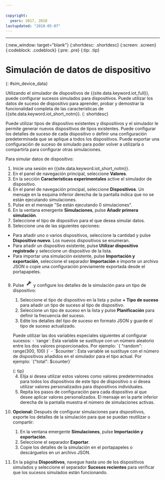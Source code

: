 ```yaml
---

copyright:
  years: 2017, 2018
lastupdated: "2018-05-07"
---
```


---

{:new_window: target="blank"}
{:shortdesc: .shortdesc}
{:screen: .screen}
{:codeblock: .codeblock}
{:pre: .pre}
{:tip: .tip}


# Simulación de datos de dispositivo 
{: #sim_device_data}

Utilizando el simulador de dispositivos de {{site.data.keyword.iot_full}}, puede configurar sucesos simulados para dispositivos. Puede utilizar los datos de suceso de dispositivo para aprender, probar y demostrar la funcionalidad completa de las características de {{site.data.keyword.iot_short_notm}}.
{: shortdesc}

Puede utilizar tipos de dispositivo existentes y dispositivos y el simulador le permite generar nuevos dispositivos de tipos existentes. Puede configurar los detalles de suceso de cada dispositivo o definir una configuración predeterminada que se aplique a todos los dispositivos. Puede exportar una configuración de suceso de simulado para poder volver a utilizarla o compartirla para configurar otras simulaciones.

Para simular datos de dispositivo: 

1. Inicie una sesión en {{site.data.keyword.iot_short_notm}}.
2. En el panel de navegación principal, seleccione **Valores**.
3. En la sección **Características experimentales** active el simulador de dispositivo.
4. En el panel de navegación principal, seleccione **Dispositivos**. Un mensaje en la esquina inferior derecha de la pantalla indica que no se están ejecutando simulaciones.
5. Pulse en el mensaje "Se están ejecutando 0 simulaciones".
6. En la ventana emergente **Simulaciones**, pulse **Añadir primera simulación**.
7. Seleccione el tipo de dispositivo para el que desea simular datos.
8. Seleccione una de las siguientes opciones:
  - Para añadir uno o varios dispositivos, seleccione la cantidad y pulse **Dispositivo nuevo**. Los nuevos dispositivos se enumeran.
  - Para añadir un dispositivo existente, pulse **Utilizar dispositivo registrado** y seleccione un dispositivo de la lista.
  - Para importar una simulación existente, pulse **Importación y exportación**, seleccione el separador **Importación** e importe un archivo JSON o copie una configuración previamente exportada desde el portapapeles.
9. Pulse ![Icono Valores](images/settings_icon.png) y configure los detalles de la simulación para un tipo de dispositivo:
   1. Seleccione el tipo de dispositivo en la lista y pulse **+ Tipo de suceso** para añadir un tipo de suceso al tipo de dispositivo.
   2. Seleccione un tipo de suceso en la lista y pulse **Planificación** para definir la frecuencia del suceso.
   3. Edite los detalles del tipo de suceso en formato JSON y guarde el tipo de suceso actualizado.
   
   <p> Puede utilizar las dos variables especiales siguientes al configurar sucesos:  
        - `range`: Esta variable se sustituye con un número aleatorio entre los dos valores proporcionados. Por ejemplo: `{ "random": range(300, 100) }`  
        - `$counter`: Esta variable se sustituye con el número de dispositivos añadidos en el simulador para el tipo actual. Por ejemplo: `{"total": $counter}`</p>
   {: tip}
   
   4. Elija si desea utilizar estos valores como valores predeterminados para todos los dispositivos de este tipo de dispositivo o si desea utilizar valores personalizados para dispositivos individuales. 
   5. Repita los pasos de configuración para cada dispositivo al que desee aplicar valores personalizados. El mensaje en la parte inferior derecha de la pantalla muestra el número de simulaciones activas.
10. **Opcional:** Después de configurar simulaciones para dispositivos, exporte los detalles de la simulación para que se puedan reutilizar o compartir:
    1. En la ventana emergente **Simulaciones**, pulse **Importación y exportación**.
    2. Seleccione el separador **Exportar**.
    3. Copie los detalles de la simulación en el portapapeles o descárguelos en un archivo JSON.
11. En la página **Dispositivos**, navegue hasta uno de los dispositivos simulados y seleccione el separador **Sucesos recientes** para verificar que los sucesos simulados están funcionando.

